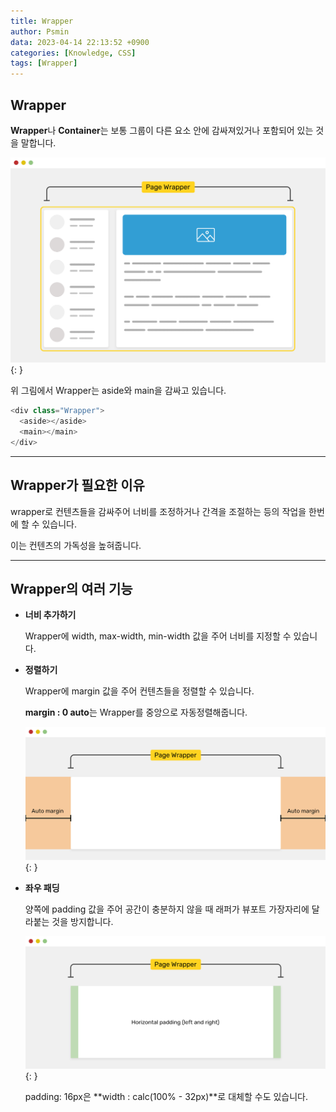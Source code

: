 ```yaml
---
title: Wrapper
author: Psmin
data: 2023-04-14 22:13:52 +0900
categories: [Knowledge, CSS]
tags: [Wrapper]
---
```


## Wrapper

**Wrapper**나 **Container**는 보통 그룹이 다른 요소 안에 감싸져있거나 포함되어 있는 것을 말합니다.

![page-wrapper](/assets/img/page-wrapper.png){: }

위 그림에서 Wrapper는 aside와 main을 감싸고 있습니다.

```js
<div class="Wrapper">
  <aside></aside>
  <main></main>
</div>
```

---

## Wrapper가 필요한 이유

wrapper로 컨텐츠들을 감싸주어 너비를 조정하거나 간격을 조절하는 등의 작업을 한번에 할 수 있습니다.

이는 컨텐츠의 가독성을 높혀줍니다.

---

## Wrapper의 여러 기능

- **너비 추가하기**

  Wrapper에 width, max-width, min-width 값을 주어 너비를 지정할 수 있습니다.

- **정렬하기**

  Wrapper에 margin 값을 주어 컨텐츠들을 정렬할 수 있습니다.

  **margin : 0 auto**는 Wrapper를 중앙으로 자동정렬해줍니다.

  ![margin-wrapper](/assets/img/margin-wrapper.png){: }

- **좌우 패딩**

  양쪽에 padding 값을 주어 공간이 충분하지 않을 때 래퍼가 뷰포트 가장자리에 달라붙는 것을 방지합니다.

  ![padding-wrapper](/assets/img/padding-wrapper.png){: }

  padding: 16px은 **width : calc(100% - 32px)**로 대체할 수도 있습니다.
